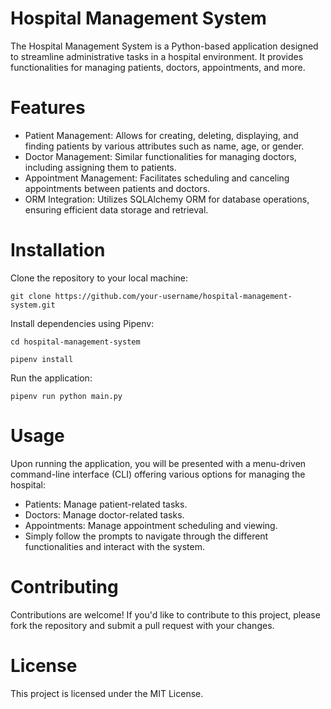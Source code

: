 # Hospital Management System

The Hospital Management System is a Python-based application designed to streamline administrative tasks in a hospital environment. It provides functionalities for managing patients, doctors, appointments, and more.

# Features

* Patient Management: Allows for creating, deleting, displaying, and finding patients by various attributes such as name, age, or gender.
* Doctor Management: Similar functionalities for managing doctors, including assigning them to patients.
* Appointment Management: Facilitates scheduling and canceling appointments between patients and doctors.
* ORM Integration: Utilizes SQLAlchemy ORM for database operations, ensuring efficient data storage and retrieval.

# Installation

Clone the repository to your local machine:

```git clone https://github.com/your-username/hospital-management-system.git```

Install dependencies using Pipenv:

```cd hospital-management-system```

```pipenv install```

Run the application:

```pipenv run python main.py```

# Usage

Upon running the application, you will be presented with a menu-driven command-line interface (CLI) offering various options for managing the hospital:

* Patients: Manage patient-related tasks.
* Doctors: Manage doctor-related tasks.
* Appointments: Manage appointment scheduling and viewing.
* Simply follow the prompts to navigate through the different functionalities and interact with the system.

# Contributing

Contributions are welcome! If you'd like to contribute to this project, please fork the repository and submit a pull request with your changes.

# License

This project is licensed under the MIT License.
